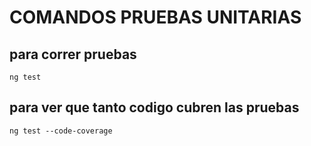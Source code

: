 # COMANDOS PRUEBAS UNITARIAS

## para correr pruebas
```
ng test
```
## para ver que tanto codigo cubren las pruebas

```
ng test --code-coverage
```

